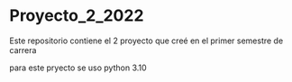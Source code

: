 # Proyecto_2_2022
Este repositorio contiene el 2 proyecto que creé en el primer semestre de carrera

para este pryecto se uso python 3.10
